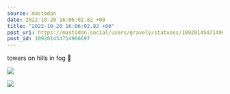 ```yaml
---
source: mastodon
date: 2022-10-20 16:06:02.82 +00
title: "2022-10-20 16:06:02.82 +00"
post_uri: https://mastodon.social/users/gravely/statuses/109201454714966697
post_id: 109201454714966697
---
```

towers on hills in fog 🌁


![](/images/109201454498863509.jpg)

![](/images/109201454656863092.jpg)

